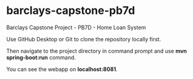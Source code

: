 # barclays-capstone-pb7d
Barclays Capstone Project - PB7D - Home Loan System

Use GitHub Desktop or Git to clone the repository locally first.

Then navigate to the project directory in command prompt and use **mvn spring-boot:run** command.

You can see the webapp on **localhost:8081**.
